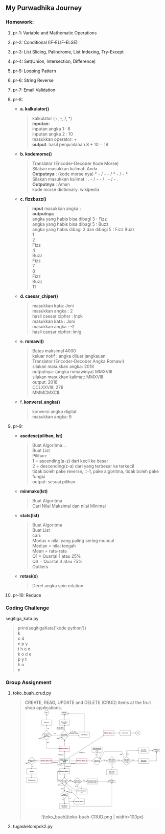 ## My Purwadhika Journey

### Homework:<br/>
  1. pr-1: Variable and Mathematic Operations
  2. pr-2: Conditional (IF-ELIF-ELSE)
  3. pr-3: List Slicing, Palindrome, List Indexing, Try-Except
  4. pr-4: Set(Union, Intersection, Difference)
  5. pr-5: Looping Pattern
  6. pr-6: String Reverse
  7. pr-7: Email Validation
  8. pr-8: 
      - <b>a. kalkulator()</b>
        > kalkulator (+, -, /, *)<br>
        > <b>inputan:</b><br>
        > inputan angka 1 : 8<br>
        > inputan angka 2 : 10<br>
        > masukkan operator: + <br>
        > <b>output</b>: hasil penjumlahan 8 + 10 = 18 <br>
      - <b>b. kodemorse()</b>
        > Translator (Encoder-Decoder Kode Morse)<br>
        > Silakan masukkan kalimat: Anda<br>
        > <b>Outputnya</b> : (kode morse nya) * - / - - / * - / - *<br>
        > Silakan masukkan kalimat : . - / - - / . - / - .<br>
        > <b>Outputnya</b> : Aman<br>
        > kode morse dictionary: wikipedia<br>
      - <b>c. fizzbuzz()</b>
        > <b>input</b> masukkan angka :<br>
        > <b>outputnya</b><br>
        > angka yang habis bisa dibagi 3 : Fizz<br>
        > angka yang habis bisa dibagi 5 : Buzz <br>
        > angka yang habis dibagi 3 dan dibagi 5 : Fizz Buzz <br>
        > 1<br>
        > 2<br>
        > Fizz<br>
        > 4<br>
        > Buzz<br>
        > Fizz<br>
        > 7<br>
        > 8<br>
        > Fizz<br>
        > Buzz<br>
        > 11<br>
      - <b>d. caesar_chiper()</b>
        > masukkan kata: Joni <br>
        > masukkan angka : 2<br>
        > hasil caesar cipher : lnpk<br>
        > masukkan kata : Joni <br>
        > masukkan angka : -2<br>
        > hasil caesar cipher: imlg<br>
      - e. <b>romawi()</b>
        > Batas maksimal 4000<br>
        > keluar notif : angka diluar jangkauan<br>
        > Translator (Encoder-Decoder Angka Romawi)<br>
        > silakan masukkan angka: 2018<br>
        > outputnya: (angka romawinya) MMXVIII<br>
        > silakan masukkan kalimat: MMXVIII<br>
        > output: 2018<br>
        > CCLXXVIII: 278<br>
        > MMMCMXCII.<br>
      - f. <b>konversi_angka()</b>
        > konversi angka digital<br>
        > masukkan angka: 9<br>

  9. pr-9: 
      - <b>ascdesc(pilihan, lst)</b>
        > Buat Algoritma...<br>
        > Buat List <br>
        > Pilihan:<br>
        > 1 = ascending(a-z) dari kecil ke besar <br>
        > 2 = descending(z-a) dari yang terbesar ke terkecil <br>
        > tidak boleh pake reverse, ::-1, pake algoritma, tidak boleh pake fungsi <br>
        > output: sesuai pilihan <br>
      - <b>minmaks(lst)</b>
        > Buat Algoritma <br>
        > Cari Nilai Maksimal dan nilai Minimal <br>
      - <b>stats(lst)</b> 
        > Buat Algoritma<br>
        > Buat List <br>
        > cari:<br>
        > Modus = nilai yang paling sering muncul <br>
        > Median = nilai tengah<br>
        > Mean = rata-rata <br>
        > Q1 = Quartal 1 atau 25%<br>
        > Q3 = Quartal 3 atau 75%<br>
        > Outliers<br>
      - <b>rotasi(x)</b>
        > Deret angka spin rotation
  10. pr-10: Reduce

### Coding Challenge<br>
segitiga_kata.py
  > print(segitigaKata('kode python'))<br>
  > k<br>
  > o d<br>
  > e p y<br>
  > t h o n<br>
  > k o d e<br>
  > p y t<br>
  > h o<br>
  > n<br>

### Group Assignment<br>
  1. toko_buah_crud.py<br>
      > CREATE, READ, UPDATE and DELETE (CRUD) items at the fruit shop applications.
    ![toko_buah_flow_chart](toko_buah_flow_chart.png)
    <center>![toko_buah](toko-buah-CRUD.png | width=100px)</center>
  2. tugaskelompok2.py
